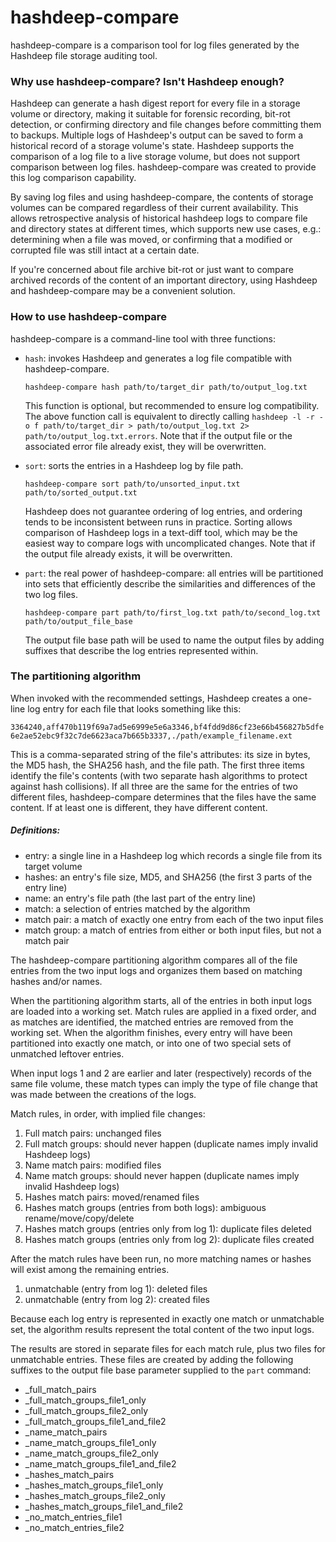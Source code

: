 # hashdeep-compare
hashdeep-compare is a comparison tool for log files generated by the Hashdeep file storage auditing tool.

### Why use hashdeep-compare? Isn't Hashdeep enough?
Hashdeep can generate a hash digest report for every file in a storage volume or directory, making it suitable for forensic recording, bit-rot detection, or confirming directory and file changes before committing them to backups. Multiple logs of Hashdeep's output can be saved to form a historical record of a storage volume's state. Hashdeep supports the comparison of a log file to a live storage volume, but does not support comparison between log files. hashdeep-compare was created to provide this log comparison capability.

By saving log files and using hashdeep-compare, the contents of storage volumes can be compared regardless of their current availability. This allows retrospective analysis of historical hashdeep logs to compare file and directory states at different times, which supports new use cases, e.g.: determining when a file was moved, or confirming that a modified or corrupted file was still intact at a certain date. 

If you're concerned about file archive bit-rot or just want to compare archived records of the content of an important directory, using Hashdeep and hashdeep-compare may be a convenient solution.

### How to use hashdeep-compare
hashdeep-compare is a command-line tool with three functions:
* `hash`: invokes Hashdeep and generates a log file compatible with hashdeep-compare.
    
    `hashdeep-compare hash path/to/target_dir path/to/output_log.txt`
    
    This function is optional, but recommended to ensure log compatibility. The above function call is equivalent to directly calling 
    `hashdeep -l -r -o f path/to/target_dir > path/to/output_log.txt 2> path/to/output_log.txt.errors`. Note that if the output file or the associated error file already exist, they will be overwritten.
    
* `sort`: sorts the entries in a Hashdeep log by file path.

    `hashdeep-compare sort path/to/unsorted_input.txt path/to/sorted_output.txt`
    
    Hashdeep does not guarantee ordering of log entries, and ordering tends to be inconsistent between runs in practice. Sorting allows comparison of Hashdeep logs in a text-diff tool, which may be the easiest way to compare logs with uncomplicated changes. Note that if the output file already exists, it will be overwritten.
* `part`: the real power of hashdeep-compare: all entries will be partitioned into sets that efficiently describe the similarities and differences of the two log files.

    `hashdeep-compare part path/to/first_log.txt path/to/second_log.txt path/to/output_file_base`
    
    The output file base path will be used to name the output files by adding suffixes that describe the log entries represented within.

### The partitioning algorithm

When invoked with the recommended settings, Hashdeep creates a one-line log entry for each file that looks something like this:

`3364240,aff470b119f69a7ad5e6999e5e6a3346,bf4fdd9d86cf23e66b456827b5dfe6e2ae52ebc9f32c7de6623aca7b665b3337,./path/example_filename.ext`

This is a comma-separated string of the file's attributes: its size in bytes, the MD5 hash, the SHA256 hash, and the file path. The first three items identify the file's contents (with two separate hash algorithms to protect against hash collisions). If all three are the same for the entries of two different files, hashdeep-compare determines that the files have the same content. If at least one is different, they have different content.

##### Definitions:
* entry: a single line in a Hashdeep log which records a single file from its target volume
* hashes: an entry's file size, MD5, and SHA256 (the first 3 parts of the entry line)
* name: an entry's file path (the last part of the entry line)
* match: a selection of entries matched by the algorithm
* match pair: a match of exactly one entry from each of the two input files
* match group: a match of entries from either or both input files, but not a match pair








The hashdeep-compare partitioning algorithm compares all of the file entries from the two input logs and organizes them based on matching hashes and/or names. 




When the partitioning algorithm starts, all of the entries in both input logs are loaded into a working set. Match rules are applied in a fixed order, and as matches are identified, the matched entries are removed from the working set. When the algorithm finishes, every entry will have been partitioned into exactly one match, or into one of two special sets of unmatched leftover entries.

When input logs 1 and 2 are earlier and later (respectively) records of the same file volume, these match types can imply the type of file change that was made between the creations of the logs.

Match rules, in order, with implied file changes:
1. Full match pairs: unchanged files
1. Full match groups: should never happen (duplicate names imply invalid Hashdeep logs)
1. Name match pairs: modified files
1. Name match groups: should never happen (duplicate names imply invalid Hashdeep logs)
1. Hashes match pairs: moved/renamed files
1. Hashes match groups (entries from both logs): ambiguous rename/move/copy/delete
1. Hashes match groups (entries only from log 1): duplicate files deleted
1. Hashes match groups (entries only from log 2): duplicate files created

After the match rules have been run, no more matching names or hashes will exist among the remaining entries.
1. unmatchable (entry from log 1): deleted files
1. unmatchable (entry from log 2): created files


Because each log entry is represented in exactly one match or unmatchable set, the algorithm results represent the total content of the two input logs.

The results are stored in separate files for each match rule, plus two files for unmatchable entries. These files are created by adding the following suffixes to the output file base parameter supplied to the `part` command:
* _full_match_pairs
* _full_match_groups_file1_only
* _full_match_groups_file2_only
* _full_match_groups_file1_and_file2
* _name_match_pairs
* _name_match_groups_file1_only
* _name_match_groups_file2_only
* _name_match_groups_file1_and_file2
* _hashes_match_pairs
* _hashes_match_groups_file1_only
* _hashes_match_groups_file2_only
* _hashes_match_groups_file1_and_file2
* _no_match_entries_file1
* _no_match_entries_file2

